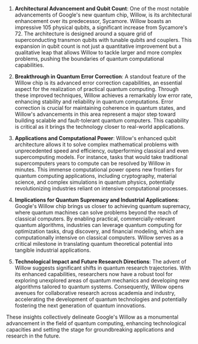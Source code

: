 1. **Architectural Advancement and Qubit Count**: One of the most notable advancements of Google's new quantum chip, Willow, is its architectural enhancement over its predecessor, Sycamore. Willow boasts an impressive 105 physical qubits, a significant increase from Sycamore's 72. The architecture is designed around a square grid of superconducting transmon qubits with tunable qubits and couplers. This expansion in qubit count is not just a quantitative improvement but a qualitative leap that allows Willow to tackle larger and more complex problems, pushing the boundaries of quantum computational capabilities.

2. **Breakthrough in Quantum Error Correction**: A standout feature of the Willow chip is its advanced error correction capabilities, an essential aspect for the realization of practical quantum computing. Through these improved techniques, Willow achieves a remarkably low error rate, enhancing stability and reliability in quantum computations. Error correction is crucial for maintaining coherence in quantum states, and Willow's advancements in this area represent a major step toward building scalable and fault-tolerant quantum computers. This capability is critical as it brings the technology closer to real-world applications.

3. **Applications and Computational Power**: Willow's enhanced qubit architecture allows it to solve complex mathematical problems with unprecedented speed and efficiency, outperforming classical and even supercomputing models. For instance, tasks that would take traditional supercomputers years to compute can be resolved by Willow in minutes. This immense computational power opens new frontiers for quantum computing applications, including cryptography, material science, and complex simulations in quantum physics, potentially revolutionizing industries reliant on intensive computational processes.

4. **Implications for Quantum Supremacy and Industrial Applications**: Google's Willow chip brings us closer to achieving quantum supremacy, where quantum machines can solve problems beyond the reach of classical computers. By enabling practical, commercially-relevant quantum algorithms, industries can leverage quantum computing for optimization tasks, drug discovery, and financial modeling, which are computationally intensive on classical computers. Willow serves as a critical milestone in translating quantum theoretical potential into tangible industrial applications.

5. **Technological Impact and Future Research Directions**: The advent of Willow suggests significant shifts in quantum research trajectories. With its enhanced capabilities, researchers now have a robust tool for exploring unexplored areas of quantum mechanics and developing new algorithms tailored to quantum systems. Consequently, Willow opens avenues for collaborative research across academia and industry, accelerating the development of quantum technologies and potentially fostering the next generation of quantum innovations.

These insights collectively delineate Google's Willow as a monumental advancement in the field of quantum computing, enhancing technological capacities and setting the stage for groundbreaking applications and research in the future.